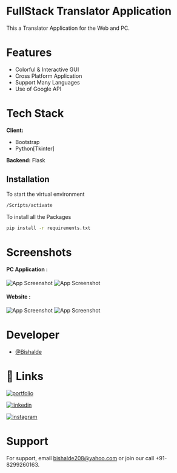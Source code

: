 # FullStack Translator Application

This a Translator Application for the Web and PC.

# Features

- Colorful & Interactive GUI
- Cross Platform Application
- Support Many Languages
- Use of Google API

# Tech Stack

**Client:** 
<ul>
<li>Bootstrap</li>
<li>Python[Tkinter]</li></ul>

**Backend:** 
Flask

## Installation

To start the virtual environment

```bash
/Scripts/activate

```

To install all the Packages

```bash
pip install -r requirements.txt

```

# Screenshots

#### PC Application :

![App Screenshot](Resources/0.png)
![App Screenshot](Resources/1.png)

#### Website :

![App Screenshot](Resources/2.png)
![App Screenshot](Resources/3.png)

# Developer

- [@Bishalde](https://www.github.com/BishalDe)

# 🔗 Links

[![portfolio](https://img.shields.io/badge/my_portfolio-000?style=for-the-badge&logo=ko-fi&logoColor=white)](https://bishalde.github.io/)

[![linkedin](https://img.shields.io/badge/linkedin-0A66C2?style=for-the-badge&logo=linkedin&logoColor=white)](https://www.linkedin.com/in/bishalde/)

[![instagram](https://img.shields.io/badge/instagram-1DA1F2?style=for-the-badge&logo=instagram&logoColor=white)](https://instagram.com/bishal_de)

# Support

For support, email bishalde208@yahoo.com or join our call +91-8299260163.

